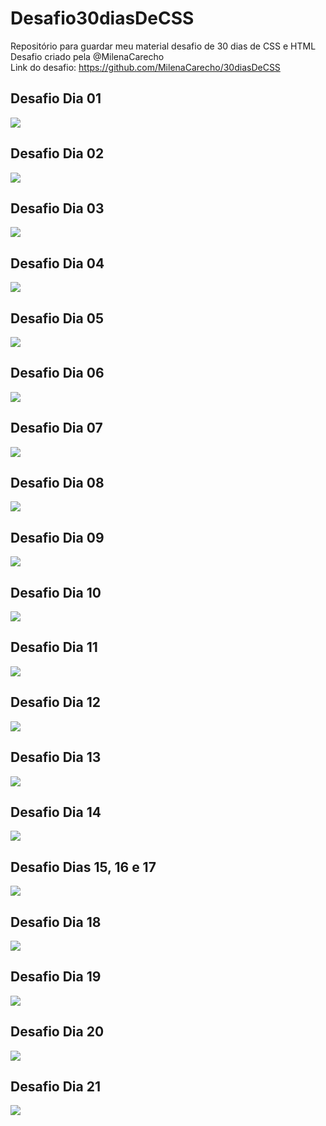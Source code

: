 # Desafio30diasDeCSS
Repositório para guardar meu material desafio de 30 dias de CSS e HTML  
Desafio criado pela @MilenaCarecho  
Link do desafio: <https://github.com/MilenaCarecho/30diasDeCSS>  
  
  ## Desafio Dia 01  
  ![](https://github.com/brunyyta/Desafio30diasDeCSS/blob/master/Dia01/Day01.gif)  
  
  ## Desafio Dia 02  
  ![](https://github.com/brunyyta/Desafio30diasDeCSS/blob/master/Dia02/Day02.gif)  
  
  ## Desafio Dia 03
  ![](https://github.com/brunyyta/Desafio30diasDeCSS/blob/master/Dia03/Dia03.gif)  
  
  ## Desafio Dia 04  
  ![](https://github.com/brunyyta/Desafio30diasDeCSS/blob/master/Dia04/Dia04.gif)  
  
  ## Desafio Dia 05
  ![](https://github.com/brunyyta/Desafio30diasDeCSS/blob/master/Dia05/Dia05.gif)  
  
  ## Desafio Dia 06
  ![](https://github.com/brunyyta/Desafio30diasDeCSS/blob/master/Dia06/Dia06.gif)  
  
  ## Desafio Dia 07
  ![](https://github.com/brunyyta/Desafio30diasDeCSS/blob/master/Dia07/Dia07.gif)  
  
  ## Desafio Dia 08  
  ![](https://github.com/brunyyta/Desafio30diasDeCSS/blob/master/Dia08/Dia08.gif)  
  
  ## Desafio Dia 09
  ![](https://github.com/brunyyta/Desafio30diasDeCSS/blob/master/Dia09/Dia09.gif)  
  
  ## Desafio Dia 10  
  ![](https://github.com/brunyyta/Desafio30diasDeCSS/blob/master/Dia10/Dia10.gif)
  
  ## Desafio Dia 11
  ![](https://github.com/brunyyta/Desafio30diasDeCSS/blob/master/Dia11/Dia11.gif)  
  
  ## Desafio Dia 12  
  ![](https://github.com/brunyyta/Desafio30diasDeCSS/blob/master/Dia12/Dia12.gif)
  
  ## Desafio Dia 13  
  ![](https://github.com/brunyyta/Desafio30diasDeCSS/blob/master/Dia13/Dia13.gif)  
  
  ## Desafio Dia 14
  ![](https://github.com/brunyyta/Desafio30diasDeCSS/blob/master/Dia14/Dia14.gif)  
  
  ## Desafio Dias 15, 16 e 17
  ![](https://github.com/brunyyta/Desafio30diasDeCSS/blob/master/Dia15%2C16%2C17/Dia15%2C16%2C17.gif)
  
  ## Desafio Dia 18
  ![](https://github.com/brunyyta/Desafio30diasDeCSS/blob/master/Dia18/Dia18.gif)  
  
  ## Desafio Dia 19 
  ![](https://github.com/brunyyta/Desafio30diasDeCSS/blob/master/Dia19/Dia19.gif)
  
  ## Desafio Dia 20
  ![](https://github.com/brunyyta/Desafio30diasDeCSS/blob/master/Dia20/Dia20.gif)
  
  ## Desafio Dia 21
  ![](https://github.com/brunyyta/Desafio30diasDeCSS/blob/master/Dia21/Dia21.gif)
  
  
  
  
  
